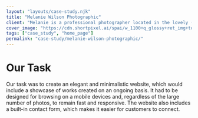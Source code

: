```yaml
---
layout: "layouts/case-study.njk"
title: "Melanie Wilson Photographic"
client: "Melanie is a professional photographer located in the lovely (and rainy) Cumbria. She photographs weddings across the North of the United Kingdom.As she says herself – she loves photographing weddings, capturing every little detail of a day that has been thoughtfully chosen by you!"
cover_image: "https://cdn.shortpixel.ai/spai/w_1100+q_glossy+ret_img+to_webp/https://www.behoofstudio.co.uk/wp-content/uploads/2019/05/mw_photographic_branding.jpg"
tags: ["case_study", "home_page"]
permalink: "case-study/melanie-wilson-photographic/"
---
```


# Our Task

Our task was to create an elegant and minimalistic website, which would include a showcase of works created on an ongoing basis. It had to be designed for browsing on a mobile devices and, regardless of the large number of photos, to remain fast and responsive. The website also includes a built-in contact form, which makes it easier for customers to connect.
